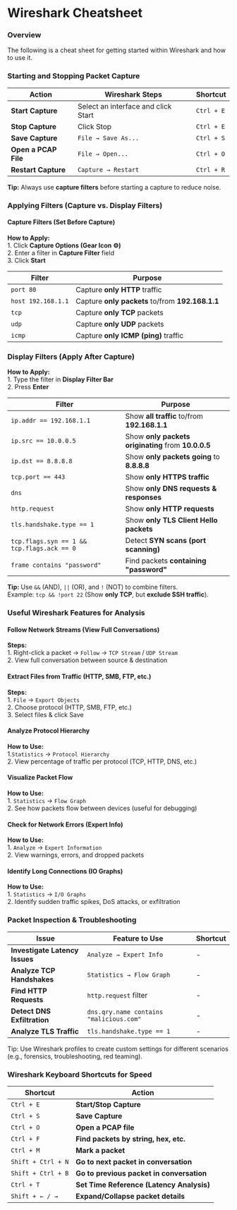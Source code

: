 # Wireshark Cheatsheet

### Overview

The following is a cheat sheet for getting started within Wireshark and how to use it.&#x20;

### **Starting and Stopping Packet Capture**

| **Action**           | **Wireshark Steps**                  | **Shortcut** |
| -------------------- | ------------------------------------ | ------------ |
| **Start Capture**    | Select an interface and click  Start | `Ctrl + E`   |
| **Stop Capture**     | Click Stop                           | `Ctrl + E`   |
| **Save Capture**     | `File → Save As...`                  | `Ctrl + S`   |
| **Open a PCAP File** | `File → Open...`                     | `Ctrl + O`   |
| **Restart Capture**  | `Capture → Restart`                  | `Ctrl + R`   |

**Tip:** Always use **capture filters** before starting a capture to reduce noise.

### **Applying Filters (Capture vs. Display Filters)**

#### **Capture Filters (Set Before Capture)**

**How to Apply:**\
1️. Click **Capture Options (Gear Icon ⚙️)**\
2️. Enter a filter in **Capture Filter** field\
3\. Click **Start**

| **Filter**         | **Purpose**                                      |
| ------------------ | ------------------------------------------------ |
| `port 80`          | Capture **only HTTP** traffic                    |
| `host 192.168.1.1` | Capture **only packets** to/from **192.168.1.1** |
| `tcp`              | Capture **only TCP** packets                     |
| `udp`              | Capture **only UDP** packets                     |
| `icmp`             | Capture **only ICMP (ping)** traffic             |

### **Display Filters (Apply After Capture)**

**How to Apply:**\
1️. Type the filter in **Display Filter Bar**\
2️. Press **Enter**

| **Filter**                                 | **Purpose**                                         |
| ------------------------------------------ | --------------------------------------------------- |
| `ip.addr == 192.168.1.1`                   | Show **all traffic** to/from **192.168.1.1**        |
| `ip.src == 10.0.0.5`                       | Show **only packets originating** from **10.0.0.5** |
| `ip.dst == 8.8.8.8`                        | Show **only packets going** to **8.8.8.8**          |
| `tcp.port == 443`                          | Show **only HTTPS traffic**                         |
| `dns`                                      | Show **only DNS requests & responses**              |
| `http.request`                             | Show **only HTTP requests**                         |
| `tls.handshake.type == 1`                  | Show **only TLS Client Hello packets**              |
| `tcp.flags.syn == 1 && tcp.flags.ack == 0` | Detect **SYN scans (port scanning)**                |
| `frame contains "password"`                | Find packets **containing "password"**              |

**Tip:** Use `&&` (AND), `||` (OR), and `!` (NOT) to combine filters.\
Example: `tcp && !port 22` (Show **only TCP**, but **exclude SSH traffic**).

### **Useful Wireshark Features for Analysis**

#### **Follow Network Streams (View Full Conversations)**

**Steps:**\
1️. Right-click a packet → `Follow` → `TCP Stream` / `UDP Stream`\
2️. View full conversation between source & destination

#### **Extract Files from Traffic (HTTP, SMB, FTP, etc.)**

**Steps:**\
1️. `File` → `Export Objects`\
2️. Choose protocol (HTTP, SMB, FTP, etc.)\
3️. Select files & click Save

#### **Analyze Protocol Hierarchy**

**How to Use:**\
1️.`Statistics` → `Protocol Hierarchy`\
2️. View percentage of traffic per protocol (TCP, HTTP, DNS, etc.)

#### **Visualize Packet Flow**

**How to Use:**\
1️. `Statistics` → `Flow Graph`\
2️. See how packets flow between devices (useful for debugging)

#### **Check for Network Errors (Expert Info)**

**How to Use:**\
1️. `Analyze` → `Expert Information`\
2️. View warnings, errors, and dropped packets

#### **Identify Long Connections (IO Graphs)**

**How to Use:**\
1️. `Statistics` → `I/O Graphs`\
2️. Identify sudden traffic spikes, DoS attacks, or exfiltration

### **Packet Inspection & Troubleshooting**

| **Issue**                      | **Feature to Use**                      | **Shortcut** |
| ------------------------------ | --------------------------------------- | ------------ |
| **Investigate Latency Issues** | `Analyze → Expert Info`                 | -            |
| **Analyze TCP Handshakes**     | `Statistics → Flow Graph`               | -            |
| **Find HTTP Requests**         | `http.request` filter                   | -            |
| **Detect DNS Exfiltration**    | `dns.qry.name contains "malicious.com"` | -            |
| **Analyze TLS Traffic**        | `tls.handshake.type == 1`               | -            |

Tip: Use Wireshark profiles to create custom settings for different scenarios (e.g., forensics, troubleshooting, red teaming).

### **Wireshark Keyboard Shortcuts for Speed**

| **Shortcut**       | **Action**                                |
| ------------------ | ----------------------------------------- |
| `Ctrl + E`         | **Start/Stop Capture**                    |
| `Ctrl + S`         | **Save Capture**                          |
| `Ctrl + O`         | **Open a PCAP file**                      |
| `Ctrl + F`         | **Find packets by string, hex, etc.**     |
| `Ctrl + M`         | **Mark a packet**                         |
| `Shift + Ctrl + N` | **Go to next packet in conversation**     |
| `Shift + Ctrl + B` | **Go to previous packet in conversation** |
| `Ctrl + T`         | **Set Time Reference (Latency Analysis)** |
| `Shift + ← / →`    | **Expand/Collapse packet details**        |
